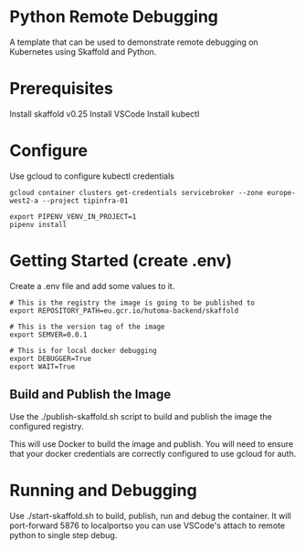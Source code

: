 # Python Remote Debugging
A template that can be used to demonstrate remote debugging on Kubernetes using Skaffold and Python.

# Prerequisites
Install skaffold v0.25
Install VSCode 
Install kubectl

# Configure
Use gcloud to configure kubectl credentials

```
gcloud container clusters get-credentials servicebroker --zone europe-west2-a --project tipinfra-01
```

```
export PIPENV_VENV_IN_PROJECT=1
pipenv install 
```

# Getting Started (create .env)
Create a .env file and add some values to it.
```
# This is the registry the image is going to be published to 
export REPOSITORY_PATH=eu.gcr.io/hutoma-backend/skaffold

# This is the version tag of the image
export SEMVER=0.0.1

# This is for local docker debugging 
export DEBUGGER=True
export WAIT=True
```

## Build and Publish the Image
Use the ./publish-skaffold.sh script to build and publish the image the configured registry.

This will use Docker to build the image and publish.  You will need to ensure that your docker credentials are correctly configured to use gcloud for auth. 

# Running and Debugging  
Use ./start-skaffold.sh to build, publish, run and debug the container. 
It will port-forward 5876 to localportso you can use VSCode's attach to remote python to single step debug. 
 